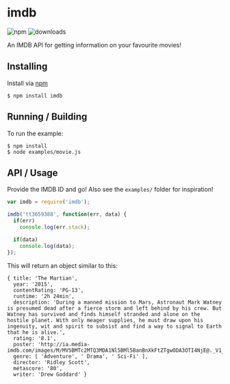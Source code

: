 imdb
====
![npm](https://img.shields.io/npm/v/imdb.svg)
![downloads](https://img.shields.io/npm/dt/imdb.svg)

An IMDB API for getting information on your favourite movies!

## Installing
Install via [npm](https://npmjs.com)

    $ npm install imdb

## Running / Building
To run the example:

    $ npm install
    $ node examples/movie.js
    
## API / Usage

Provide the IMDB ID and go! Also see the `examples/` folder for inspiration!

```javascript
var imdb = require('imdb');

imdb('tt3659388', function(err, data) {
  if(err)
    console.log(err.stack);

  if(data)
    console.log(data);
});
```

This will return an object similar to this:

```
{ title: 'The Martian',
  year: '2015',
  contentRating: 'PG-13',
  runtime: '2h 24min',
  description: 'During a manned mission to Mars, Astronaut Mark Watney is presumed dead after a fierce storm and left behind by his crew. But Watney has survived and finds himself stranded and alone on the hostile planet. With only meager supplies, he must draw upon his ingenuity, wit and spirit to subsist and find a way to signal to Earth that he is alive.',
  rating: '8.1',
  poster: 'http://ia.media-imdb.com/images/M/MV5BMTc2MTQ3MDA1Nl5BMl5BanBnXkFtZTgwODA3OTI4NjE@._V1_UX182_CR0,0,182,268_AL_.jpg',
  genre: [ 'Adventure', ' Drama', ' Sci-Fi' ],
  director: 'Ridley Scott',
  metascore: '80',
  writer: 'Drew Goddard' }

```